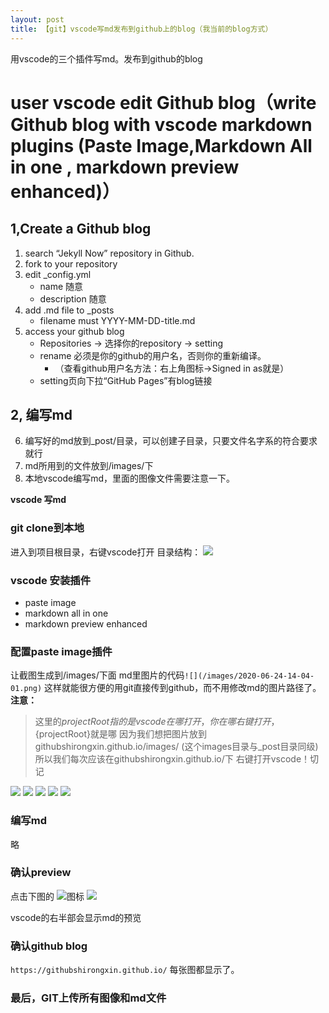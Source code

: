 ```yaml
---
layout: post
title: 【git】vscode写md发布到github上的blog（我当前的blog方式）
---
```


用vscode的三个插件写md。发布到github的blog

# user vscode edit Github blog（write Github blog with vscode markdown plugins (Paste Image,Markdown All in one , markdown preview enhanced)）

## 1,Create a Github blog
1. search “Jekyll Now” repository in Github.
2. fork to your repository
3. edit _config.yml
   + name 随意
   + description 随意
4. add .md file to _posts
   + filename must YYYY-MM-DD-title.md
5. access your  github blog
   + Repositories → 选择你的repository → setting
   + rename 必须是你的github的用户名，否则你的重新编译。
      + （查看github用户名方法：右上角图标→Signed in as就是）
   + setting页向下拉“GitHub Pages”有blog链接



## 2, 编写md
6. 编写好的md放到_post/目录，可以创建子目录，只要文件名字系的符合要求就行
7. md所用到的文件放到/images/下
8. 本地vscode编写md，里面的图像文件需要注意一下。

**vscode 写md**
### git clone到本地
进入到项目根目录，右键vscode打开
目录结构：
 ![](/images/2020-06-24-14-03-23.png)
### vscode 安装插件
  + paste image
  + markdown all in one
  + markdown preview enhanced

### 配置paste image插件
让截图生成到/images/下面
md里图片的代码`![](/images/2020-06-24-14-04-01.png)`
这样就能很方便的用git直接传到github，而不用修改md的图片路径了。
**注意：**
> 这里的${projectRoot}指的是vscode在哪打开，你在哪右键打开，${projectRoot}就是哪
> 因为我们想把图片放到githubshirongxin.github.io/images/ (这个images目录与_post目录同级)
> 所以我们每次应该在githubshirongxin.github.io/下 右键打开vscode！切记

![](/images/2020-06-24-14-04-01.png)
![](/images/2020-06-24-14-04-13.png)
![](/images/2020-06-24-14-04-44.png)
![](/images/2020-06-24-14-04-59.png)
![](/images/2020-06-24-14-05-22.png)

### 编写md
略

### 确认preview
点击下图的 ![](/images/2020-06-24-14-07-47.png)图标
![](/images/2020-06-24-14-07-29.png)

vscode的右半部会显示md的预览


### 确认github blog
`https://githubshirongxin.github.io/`
每张图都显示了。

### 最后，GIT上传所有图像和md文件